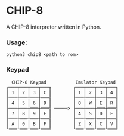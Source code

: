 # CHIP-8

A CHIP-8 interpreter written in Python.

### Usage:
```
python3 chip8 <path to rom>
```

### Keypad

```
  CHIP-8 Keypad           Emulator Keypad
┌───┬───┬───┬───╖        ┌───┬───┬───┬───╖
│ 1 │ 2 │ 3 │ C ║        │ 1 │ 2 │ 3 │ 4 ║
├───┼───┼───┼═══╣        ├───┼───┼───┼═══╣
│ 4 │ 5 │ 6 │ D ║        │ Q │ W │ E │ R ║
├───┼───┼═══┼═══╣ ─────> ├───┼───┼═══┼═══╣
│ 7 │ 8 │ 9 │ E ║        │ A │ S │ D │ F ║
├───┼═══┼═══┼═══╣        ├───┼═══┼═══┼═══╣
│ A │ 0 │ B │ F ║        │ Z │ X │ C │ V ║
└═══┴═══┴═══┴═══╝        └═══┴═══┴═══┴═══╝
```
